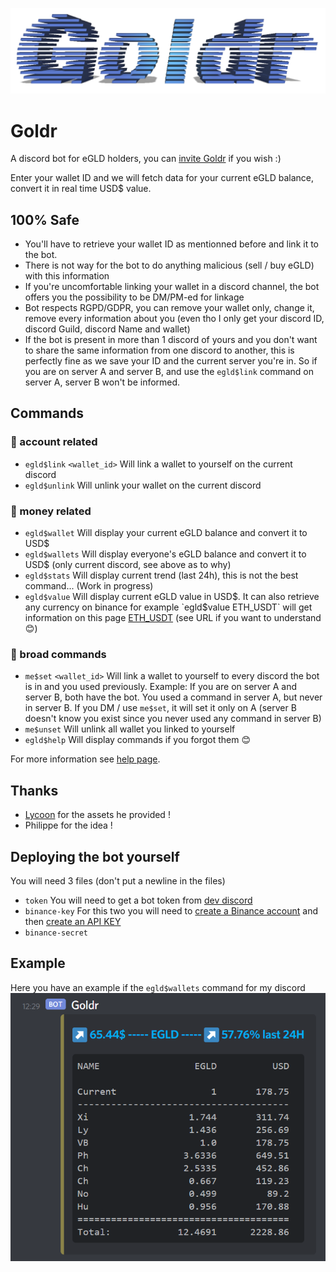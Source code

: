 ![Goldr logo](/imgs/goldr-logo.png)

# Goldr
A discord bot for eGLD holders, you can [invite Goldr](https://discord.com/api/oauth2/authorize?client_id=807967570962939914&permissions=10304&scope=bot) if you wish :) 

Enter your wallet ID and we will fetch data for your current eGLD balance, convert it in real time USD$ value.

## 100% Safe
- You'll have to retrieve your wallet ID as mentionned before and link it to the bot.
- There is not way for the bot to do anything malicious (sell / buy eGLD) with this information
- If you're uncomfortable linking your wallet in a discord channel, the bot offers you the possibility to be DM/PM-ed for linkage
- Bot respects RGPD/GDPR, you can remove your wallet only, change it, remove every information about you (even tho I only get your discord ID, discord Guild, discord Name and wallet)
- If the bot is present in more than 1 discord of yours and you don't want to share the same information from one discord to another, this is perfectly fine as we save your ID and the current server you're in. So if you are on server A and server B, and use the `egld$link` command on server A, server B won't be informed.

## Commands
### 👛 account related
- `egld$link` `<wallet_id>` Will link a wallet to yourself on the current discord
- `egld$unlink` Will unlink your wallet on the current discord

### 💸 money related
- `egld$wallet` Will display your current eGLD balance and convert it to USD$
- `egld$wallets` Will display everyone's eGLD balance and convert it to USD$ (only current discord, see above as to why)
- `egld$stats` Will display current trend (last 24h), this is not the best command... (Work in progress)
- `egld$value` Will display current eGLD value in USD$. It can also retrieve any currency on binance for example `egld$value ETH_USDT` will get information on this page [ETH_USDT](https://www.binance.com/en-IN/trade/ETH_USDT) (see URL if you want to understand 😊)

### 📢 broad commands
- `me$set` `<wallet_id>` Will link a wallet to yourself to every discord the bot is in and you used previously. Example: If you are on server A and server B, both have the bot. You used a command in server A, but never in server B. If you DM / use `me$set`, it will set it only on A (server B doesn't know you exist since you never used any command in server B)
- `me$unset` Will unlink all wallet you linked to yourself
- `egld$help` Will display commands if you forgot them 😊

For more information see [help page](help).

## Thanks
- [Lycoon](https://github.com/Lycoon) for the assets he provided !
- Philippe for the idea !

## Deploying the bot yourself
You will need 3 files (don't put a newline in the files)
- `token` You will need to get a bot token from [dev discord](https://discord.com/developers/applications)
- `binance-key` For this two you will need to [create a Binance account](https://www.binance.com) and then [create an API KEY](https://www.binance.com/fr/my/settings/api-management)
- `binance-secret`

## Example
Here you have an example if the `egld$wallets` command for my discord
![Command example](imgs/example-display-server.png)
